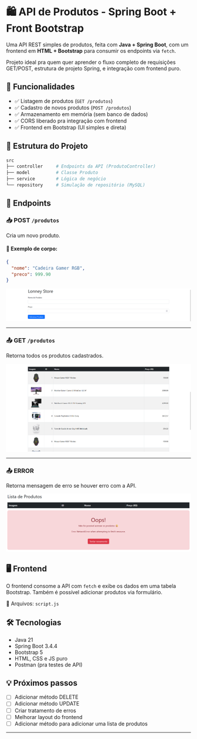 # 🛍️ API de Produtos - Spring Boot + Front Bootstrap

Uma API REST simples de produtos, feita com **Java + Spring Boot**, com um frontend em **HTML + Bootstrap** para consumir os endpoints via `fetch`.

Projeto ideal pra quem quer aprender o fluxo completo de requisições GET/POST, estrutura de projeto Spring, e integração com frontend puro.

## 🚀 Funcionalidades

- ✅ Listagem de produtos (`GET /produtos`)
- ✅ Cadastro de novos produtos (`POST /produtos`)
- ✅ Armazenamento em memória (sem banco de dados)
- ✅ CORS liberado pra integração com frontend
- ✅ Frontend em Bootstrap (UI simples e direta)

## 🧩 Estrutura do Projeto

```bash
src
├── controller     # Endpoints da API (ProdutoController)
├── model          # Classe Produto
├── service        # Lógica de negócio
└── repository     # Simulação de repositório (MySQL)
```

## 🔗 Endpoints

### 📥 POST `/produtos`
Cria um novo produto.

#### 🧪 Exemplo de corpo:
```json
{
  "nome": "Cadeira Gamer RGB",
  "preco": 999.90
}
```

![POST](image.png)

---

### 📤 GET `/produtos`
Retorna todos os produtos cadastrados.

![GET](image-2.png)

---

### 📤 ERROR
Retorna mensagem de erro se houver erro com a API.

![ERRO](image-3.png)

## 🖥️ Frontend

O frontend consome a API com `fetch` e exibe os dados em uma tabela Bootstrap. Também é possível adicionar produtos via formulário.

📂 Arquivos: `script.js`

## 🛠️ Tecnologias

- Java 21
- Spring Boot 3.4.4
- Bootstrap 5
- HTML, CSS e JS puro
- Postman (pra testes de API)

## 💡 Próximos passos

- [ ] Adicionar método DELETE
- [ ] Adicionar método UPDATE
- [ ] Criar tratamento de erros
- [ ] Melhorar layout do frontend
- [ ] Adicionar método para adicionar uma lista de produtos

---

